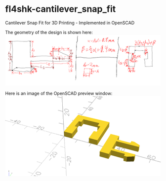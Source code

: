# fl4shk-cantilever_snap_fit
Cantilever Snap Fit for 3D Printing - Implemented in OpenSCAD

The geometry of the design is shown here:
![Geometry](geometry.png)

Here is an image of the OpenSCAD preview window:
![OpenSCAD Preview](openscad-preview.png)
